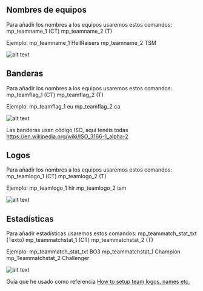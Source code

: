 ## Nombres de equipos

Para añadir los nombres a los equipos usaremos estos comandos:
mp_teamname_1 (CT)
mp_teamname_2 (T)

Ejemplo:
mp_teamname_1 HellRaisers
mp_teamname_2 TSM

![alt text](https://steamuserimages-a.akamaihd.net/ugc/222193264455381333/3EDD3437FF3EB6346082EA02CEDB26C0257E4775/ "CS")

## Banderas

Para añadir los nombres a los equipos usaremos estos comandos:
mp_teamflag_1 (CT)
mp_teamflag_2 (T)

Ejemplo:
mp_teamflag_1 eu
mp_teamflag_2 ca

![alt text](https://steamuserimages-a.akamaihd.net/ugc/222193264455572323/7F4123F86C755C41FB9775A7F89E1F4376FF3DA6/ "CS")

Las banderas usan código ISO, aquí tenéis todas https://en.wikipedia.org/wiki/ISO_3166-1_alpha-2

## Logos

Para añadir los nombres a los equipos usaremos estos comandos:
mp_teamlogo_1 (CT)
mp_teamlogo_2 (T)

Ejemplo:
mp_teamlogo_1 hlr
mp_teamlogo_2 tsm

![alt text](https://steamuserimages-a.akamaihd.net/ugc/222193264455678340/EE31706B8162AD90553CC50E3DE93144F1CEC80C/ "CS")

## Estadísticas

Para añadir estadísticas usaremos estos comandos:
mp_teammatch_stat_txt (Texto)
mp_teammatchstat_1 (CT)
mp_teammatchstat_2 (T)

Ejemplo:
mp_teammatch_stat_txt BO3
mp_teammatchstat_1 Champion
mp_Teammatchstat_2 Challenger

![alt text](https://steamuserimages-a.akamaihd.net/ugc/222193264457345839/105BFD1CD1C0A2806737297BA58E1F4AFB15E2A3/ "CS")

Guía que he usado como referencia [How to setup team logos, names etc.](https://steamcommunity.com/sharedfiles/filedetails/?id=788257116)
